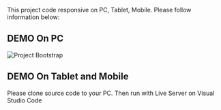 This project code responsive on PC, Tablet, Mobile. Please follow information below:

<h2>DEMO On PC</h2>

<img src="./assets/images/demo-pc.png" alt="Project Bootstrap">

<h2>DEMO On Tablet and Mobile</h2>

<p>Please clone source code to your PC. Then run with Live Server on Visual Studio Code</p>
